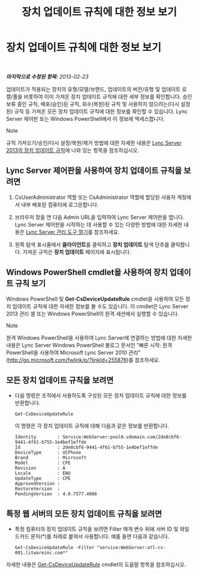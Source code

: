 ﻿---
title: 장치 업데이트 규칙에 대한 정보 보기
TOCTitle: 장치 업데이트 규칙에 대한 정보 보기
ms:assetid: d6677ca4-024b-4816-8511-8d7630788107
ms:mtpsurl: https://technet.microsoft.com/ko-kr/library/JJ994077(v=OCS.15)
ms:contentKeyID: 52056966
ms.date: 08/24/2015
mtps_version: v=OCS.15
ms.translationtype: HT
---

# 장치 업데이트 규칙에 대한 정보 보기

 

_**마지막으로 수정된 항목:** 2013-02-23_

업데이트가 적용되는 장치의 유형/모델/브랜드, 업데이트의 버전/유형 및 업데이트 로캘/풀을 비롯하여 이미 가져온 장치 업데이트 규칙에 대한 세부 정보를 확인합니다. 승인 보류 중인 규칙, 배포(승인)된 규칙, 회수(복원)된 규칙 및 사용하지 않으려는(다시 설정된) 규칙 등 가져온 모든 장치 업데이트 규칙에 대한 정보를 확인할 수 있습니다. Lync Server 제어판 또는 Windows PowerShell에서 이 정보에 액세스합니다.


> [!NOTE]
> 규칙 가져오기/승인/다시 설정/복원/제거 방법에 대한 자세한 내용은 <A href="lync-server-2013-device-update-rules.md">Lync Server 2013의 장치 업데이트 규칙</A>에 나와 있는 항목을 참조하십시오.



## Lync Server 제어판을 사용하여 장치 업데이트 규칙을 보려면

1.  CsUserAdministrator 역할 또는 CsAdministrator 역할에 할당된 사용자 계정에서 내부 배포된 컴퓨터에 로그온합니다.

2.  브라우저 창을 연 다음 Admin URL을 입력하여 Lync Server 제어판을 엽니다. Lync Server 제어판을 시작하는 데 사용할 수 있는 다양한 방법에 대한 자세한 내용은 [Lync Server 관리 도구 열기](lync-server-2013-open-lync-server-administrative-tools.md)를 참조하세요.

3.  왼쪽 탐색 표시줄에서 **클라이언트**를 클릭하고 **장치 업데이트** 탐색 단추를 클릭합니다. 가져온 규칙은 **장치 업데이트** 페이지에 표시됩니다.

## Windows PowerShell cmdlet을 사용하여 장치 업데이트 규칙 보기

Windows PowerShell 및 **Get-CsDeviceUpdateRule** cmdlet을 사용하여 모든 장치 업데이트 규칙에 대한 자세한 정보를 볼 수도 있습니다. 이 cmdlet은 Lync Server 2013 관리 셸 또는 Windows PowerShell의 원격 세션에서 실행할 수 있습니다.


> [!NOTE]
> 원격 Windows PowerShell을 사용하여 Lync Server에 연결하는 방법에 대한 자세한 내용은 Lync Server Windows PowerShell 블로그 문서인 "빠른 시작: 원격 PowerShell을 사용하여 Microsoft Lync Server 2010 관리"(<A href="http://go.microsoft.com/fwlink/p/?linkid=255876">http://go.microsoft.com/fwlink/p/?linkId=255876</A>)를 참조하세요.



## 모든 장치 업데이트 규칙을 보려면

  - 다음 명령은 조직에서 사용하도록 구성된 모든 장치 업데이트 규칙에 대한 정보를 반환합니다.
    
        Get-CsDeviceUpdateRule
    
    이 명령은 각 장치 업데이트 규칙에 대해 다음과 같은 정보를 반환합니다.
    
        Identity        : Service:WebServer:pool0.vdomain.com/2de8cbf6-9441-4f61-b755-1e4bef1effde
        Id              : 2de8cbf6-9441-4f61-b755-1e4bef1effde
        DeviceType      : UCPhone
        Brand           : Microsoft
        Model           : CPE
        Revision        : A
        Locale          : ENU
        UpdateType      : CPE
        ApprovedVersion :
        RestoreVersion  :
        PendingVersion  : 4.0.7577.4066

## 특정 웹 서버의 모든 장치 업데이트 규칙을 보려면

  - 특정 컴퓨터의 장치 업데이트 규칙을 보려면 Filter 매개 변수 뒤에 서버 ID 및 와일드카드 문자(\*)를 차례로 붙여서 사용합니다. 예를 들면 다음과 같습니다.
    
        Get-CsDeviceUpdateRule -Filter "service:WebServer:atl-cs-001.litwareinc.com*"

자세한 내용은 [Get-CsDeviceUpdateRule](https://docs.microsoft.com/en-us/powershell/module/skype/Get-CsDeviceUpdateRule) cmdlet의 도움말 항목을 참조하십시오.

